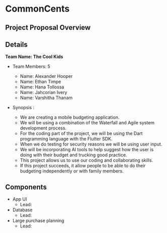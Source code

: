 # CommonCents
## Project Proposal Overview

## Details
**Team Name: The Cool Kids** 

* Team Members: 5
     * Name: Alexander Hooper
     * Name: Ethan Timpe
     * Name: Hana Tollossa
     * Name: Jahcorian Ivery
     * Name: Varshitha Thanam

* Synopsis :
     * We are creating a mobile budgeting application.
     * We will be using a combination of the Waterfall and Agile system development process. 
     * For the coding part of the project, we will be using the Dart programming language with the Flutter SDK. 
     * When we do testing for security reasons we will be using user input. 
     * We will be incorporating AI tools to help suggest how the user is doing with their budget and trucking good practice.
     * This project allows us to use our coding and collaborating skills.
     * If this project succeeds, it allow people to be able to do their budgeting independently or with family members.

## Components
* App UI
     * Lead: 
* Database
     * Lead:
* Large purchase planning
     * Lead: